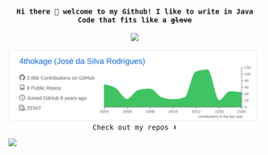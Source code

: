 <h4 align="center"><samp> Hi there 👋 welcome to my Github! I like to write in Java Code that fits like a <s>glove</s></samp></h4>

<p align="center">
  <img width="250" src="https://imgur.com/habJ7Va.gif">
</p>
<p align="center">
<img src="https://github.com/4thokage/4thokage/blob/main/profile-summary-card-output/github/0-profile-details.svg" alt="github stats"></br>
<!--START_SECTION:waka-->
<!--END_SECTION:waka-->
<samp>
Check out my repos ⬇️  
</samp>
</p>

![](https://visitor-badge.glitch.me/badge?page_id=4thokage.4thokage)
